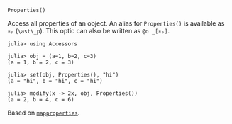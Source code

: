 ```
Properties()
```

Access all properties of an object. An alias for `Properties()` is available as `∗ₚ` (`\ast\_p`). This optic can also be written as `@o _[∗ₚ]`.

```jldoctest
julia> using Accessors

julia> obj = (a=1, b=2, c=3)
(a = 1, b = 2, c = 3)

julia> set(obj, Properties(), "hi")
(a = "hi", b = "hi", c = "hi")

julia> modify(x -> 2x, obj, Properties())
(a = 2, b = 4, c = 6)
```

Based on [`mapproperties`](@ref).
